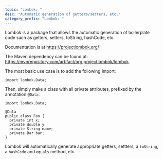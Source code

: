 ```yaml
---
topic: "Lombok: "
desc: "Automatic generation of getters/setters, etc."
category_prefix: "Lombok: "
---
```


Lombok is a package that allows the automatic generation of boilerplate code such as getters, setters, toString, hashCode, etc.

Documentation is at <https://projectlombok.org/>

The Maven dependency can be found at: <https://mvnrepository.com/artifact/org.projectlombok/lombok>.

The most basic use case is to add the following import:

```
import lombok.Data;
```

Then, simply make a class with all private attributes, prefixed by the annotation `@Data`:

```
import lombok.Data;

@Data
public class Foo {
  private int x;
  private double y
  private String name;
  private Bar bar;
}
```

Lombok will automatically generate appropriate getters, settters, a `toString`, a `hashCode` and `equals` method, etc.



